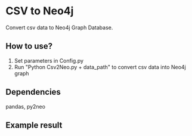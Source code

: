 # CSV to Neo4j
Convert csv data to Neo4j Graph Database.
## How to use?
1. Set parameters in Config.py
2. Run "Python Csv2Neo.py + data_path" to convert csv data into Neo4j graph
## Dependencies
pandas, py2neo
## Example result


